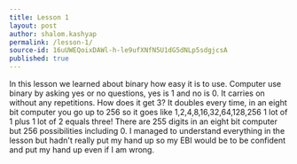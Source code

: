 ```yaml
---
title: Lesson 1
layout: post
author: shalom.kashyap
permalink: /lesson-1/
source-id: 16uUWEQoixDAWl-h-le9ufXNfN5U1dG5dNLp5sdgjcsA
published: true
---
```

In this lesson we learned about binary how easy it is to use. Computer use binary by asking yes or no questions, yes is 1 and no is 0. It carries on without any repetitions. How does it get 3? It doubles every time, in an eight bit computer you go up to 256 so  it goes like 1,2,4,8,16,32,64,128,256  1 lot of 1 plus 1 lot of 2 equals three! There are 255 digits in an eight bit computer but 256 possibilities including 0. I managed to understand everything in the lesson but hadn't really put my hand up so my EBI would be to be confident and put my hand up even if I am wrong.

